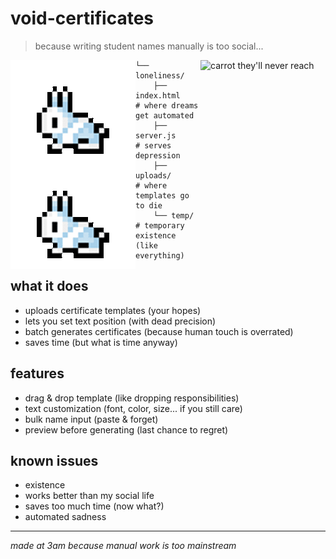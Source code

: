 # void-certificates
> because writing student names manually is too social...
<div>
    <img src="" width="200" height="167" style="float: right" alt="carrot they'll never reach">
    <img src="rabbit.gif" width="200" height="167" style="float: left" alt="sad rabbit contemplating automation">
   <img src="rabbit.gif" width="200" height="167" style="float: left" alt="sad rabbit contemplating automation">
</div>

```
└── loneliness/
    ├── index.html     # where dreams get automated
    ├── server.js      # serves depression
    ├── uploads/       # where templates go to die
    └── temp/         # temporary existence (like everything)
```

## what it does
* uploads certificate templates (your hopes)
* lets you set text position (with dead precision)
* batch generates certificates (because human touch is overrated)
* saves time (but what is time anyway)

## features
- drag & drop template (like dropping responsibilities)
- text customization (font, color, size... if you still care)
- bulk name input (paste & forget)
- preview before generating (last chance to regret)

## known issues
- existence
- works better than my social life
- saves too much time (now what?)
- automated sadness

---
*made at 3am because manual work is too mainstream*
